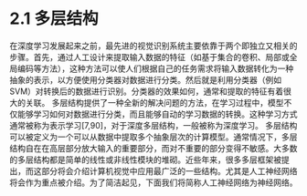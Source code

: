 # 2.1 多层结构

在深度学习发展起来之前，最先进的视觉识别系统主要依靠于两个即独立又相关的步骤。首先，通过人工设计来提取输入数据的特征（如基于集合的卷积、局部或全局编码等方法），这种方法可以使人们根据自己的任务需求将输入数据转化为一种抽象的表示，以方便使用分类器对数据进行分类。然后就是利用分类器（例如SVM）对转换后的数据进行识别。分类器的效果如何，通常和提取的特征有着很大的关联。 多层结构提供了一种全新的解决问题的方法，在学习过程中，模型不仅能够学习如何对数据进行分类，而且能够自动的学习数据的转换。这种学习方式通常被称为表示学习\[7,90\]，对于深度多层结构，一般被称为深度学习。 多层结构可以被定义为一个可以从数据中提取多个抽象层次的计算模型。通常情况下，多层结构自在在高层部分放大输入的重要部分，而对不重要的部分变得不敏感。大多数的多层结构都是简单的线性或非线性模块的堆砌。近些年来，很多多层框架被提出，而这部分将会介绍计算机视觉中应用最广泛的一些结构。尤其是人工神经网络将会作为重点被介绍。为了简洁起见，下面我们将简称人工神经网络为神经网络。

